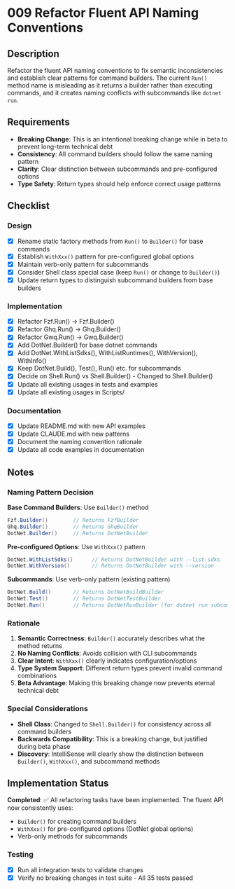 # 009 Refactor Fluent API Naming Conventions

## Description

Refactor the fluent API naming conventions to fix semantic inconsistencies and establish clear patterns for command builders. The current `Run()` method name is misleading as it returns a builder rather than executing commands, and it creates naming conflicts with subcommands like `dotnet run`.

## Requirements

- **Breaking Change**: This is an intentional breaking change while in beta to prevent long-term technical debt
- **Consistency**: All command builders should follow the same naming pattern
- **Clarity**: Clear distinction between subcommands and pre-configured options
- **Type Safety**: Return types should help enforce correct usage patterns

## Checklist

### Design
- [x] Rename static factory methods from `Run()` to `Builder()` for base commands
- [x] Establish `WithXxx()` pattern for pre-configured global options
- [x] Maintain verb-only pattern for subcommands
- [x] Consider Shell class special case (keep `Run()` or change to `Builder()`)
- [x] Update return types to distinguish subcommand builders from base builders

### Implementation
- [x] Refactor Fzf.Run() → Fzf.Builder()
- [x] Refactor Ghq.Run() → Ghq.Builder()
- [x] Refactor Gwq.Run() → Gwq.Builder()
- [x] Add DotNet.Builder() for base dotnet commands
- [x] Add DotNet.WithListSdks(), WithListRuntimes(), WithVersion(), WithInfo()
- [x] Keep DotNet.Build(), Test(), Run() etc. for subcommands
- [x] Decide on Shell.Run() vs Shell.Builder() - Changed to Shell.Builder()
- [x] Update all existing usages in tests and examples
- [x] Update all existing usages in Scripts/

### Documentation
- [x] Update README.md with new API examples
- [x] Update CLAUDE.md with new patterns
- [x] Document the naming convention rationale
- [x] Update all code examples in documentation

## Notes

### Naming Pattern Decision

**Base Command Builders**: Use `Builder()` method
```csharp
Fzf.Builder()        // Returns FzfBuilder
Ghq.Builder()        // Returns GhqBuilder  
DotNet.Builder()     // Returns DotNetBuilder
```

**Pre-configured Options**: Use `WithXxx()` pattern
```csharp
DotNet.WithListSdks()      // Returns DotNetBuilder with --list-sdks
DotNet.WithVersion()       // Returns DotNetBuilder with --version
```

**Subcommands**: Use verb-only pattern (existing pattern)
```csharp
DotNet.Build()       // Returns DotNetBuildBuilder
DotNet.Test()        // Returns DotNetTestBuilder
DotNet.Run()         // Returns DotNetRunBuilder (for dotnet run subcommand)
```

### Rationale

1. **Semantic Correctness**: `Builder()` accurately describes what the method returns
2. **No Naming Conflicts**: Avoids collision with CLI subcommands
3. **Clear Intent**: `WithXxx()` clearly indicates configuration/options
4. **Type System Support**: Different return types prevent invalid command combinations
5. **Beta Advantage**: Making this breaking change now prevents eternal technical debt

### Special Considerations

- **Shell Class**: Changed to `Shell.Builder()` for consistency across all command builders
- **Backwards Compatibility**: This is a breaking change, but justified during beta phase
- **Discovery**: IntelliSense will clearly show the distinction between `Builder()`, `WithXxx()`, and subcommand methods

## Implementation Status

**Completed**: ✅ All refactoring tasks have been implemented. The fluent API now consistently uses:
- `Builder()` for creating command builders
- `WithXxx()` for pre-configured options (DotNet global options)
- Verb-only methods for subcommands

### Testing
- [x] Run all integration tests to validate changes
- [x] Verify no breaking changes in test suite - All 35 tests passed
